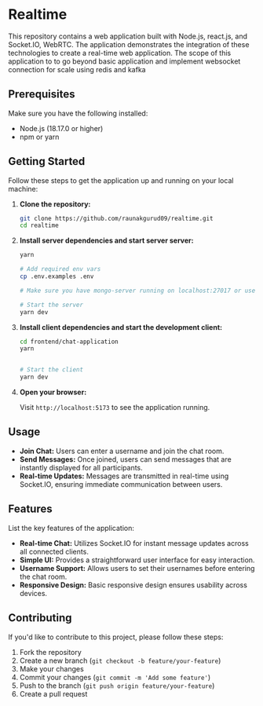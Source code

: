 # Realtime

This repository contains a web application built with Node.js, react.js, and Socket.IO, WebRTC. The application demonstrates the integration of these technologies to create a real-time web application. The scope of this application to to go beyond basic application and implement websocket connection for scale using redis and kafka

## Prerequisites

Make sure you have the following installed:

- Node.js (18.17.0 or higher)
- npm or yarn

## Getting Started

Follow these steps to get the application up and running on your local machine:

1. **Clone the repository:**

    ```bash
    git clone https://github.com/raunakgurud09/realtime.git
    cd realtime
    ```

2. **Install server dependencies and start server server:**

    ```bash
    yarn

    # Add required env vars
    cp .env.examples .env

    # Make sure you have mongo-server running on localhost:27017 or use hosted DB (MongoAtlas)

    # Start the server
    yarn dev
    ```

3. **Install client dependencies and start the development client:**

    ```bash
    cd frontend/chat-application
    yarn 


    # Start the client
    yarn dev
    ```

4. **Open your browser:**

    Visit `http://localhost:5173` to see the application running.

## Usage

- **Join Chat:** Users can enter a username and join the chat room.
- **Send Messages:** Once joined, users can send messages that are instantly displayed for all participants.
- **Real-time Updates:** Messages are transmitted in real-time using Socket.IO, ensuring immediate communication between users.

## Features

List the key features of the application:

- **Real-time Chat:** Utilizes Socket.IO for instant message updates across all connected clients.
- **Simple UI:** Provides a straightforward user interface for easy interaction.
- **Username Support:** Allows users to set their usernames before entering the chat room.
- **Responsive Design:** Basic responsive design ensures usability across devices.

## Contributing

If you'd like to contribute to this project, please follow these steps:

1. Fork the repository
2. Create a new branch (`git checkout -b feature/your-feature`)
3. Make your changes
4. Commit your changes (`git commit -m 'Add some feature'`)
5. Push to the branch (`git push origin feature/your-feature`)
6. Create a pull request
